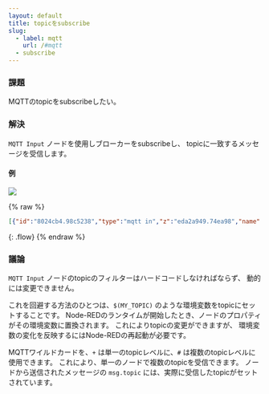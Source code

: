 ```yaml
---
layout: default
title: topicをsubscribe
slug:
  - label: mqtt
    url: /#mqtt
  - subscribe
---
```


### 課題

MQTTのtopicをsubscribeしたい。

### 解決

<code class="node">MQTT Input</code> ノードを使用しブローカーをsubscribeし、
topicに一致するメッセージを受信します。

#### 例

![](/images/mqtt/subscribe-to-topic.png)

{% raw %}
~~~json
[{"id":"8024cb4.98c5238","type":"mqtt in","z":"eda2a949.74ea98","name":"","topic":"sensors/#","qos":"2","broker":"61de5090.0f5d9","x":240,"y":180,"wires":[["15d727dd.33e808"]]},{"id":"15d727dd.33e808","type":"debug","z":"eda2a949.74ea98","name":"","active":true,"console":"false","complete":"false","x":390,"y":180,"wires":[]},{"id":"61de5090.0f5d9","type":"mqtt-broker","z":"","broker":"localhost","port":"1883","clientid":"","usetls":false,"compatmode":true,"keepalive":"60","cleansession":true,"willTopic":"","willQos":"0","willPayload":"","birthTopic":"","birthQos":"0","birthPayload":""}]
~~~
{: .flow}
{% endraw %}

### 議論

<code class="node">MQTT Input</code> ノードのtopicのフィルターはハードコードしなければならず、
動的には変更できません。


これを回避する方法のひとつは、`$(MY_TOPIC)` のような環境変数をtopicにセットすることです。
Node-REDのランタイムが開始したとき、ノードのプロパティがその環境変数に置換されます。
これによりtopicの変更ができますが、
環境変数の変化を反映するにはNode-REDの再起動が必要です。

MQTTワイルドカードを、`+` は単一のtopicレベルに、`#` は複数のtopicレベルに使用できます。
これにより、単一のノードで複数のtopicを受信できます。
ノードから送信されたメッセージの `msg.topic` には、実際に受信したtopicがセットされています。
